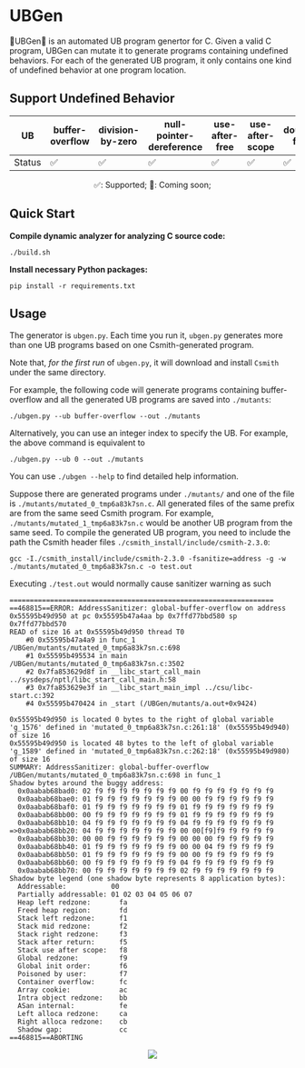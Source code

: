 # UBGen

🌟UBGen🌟 is an automated UB program genertor for C. Given a valid C program, UBGen can mutate it to generate programs containing undefined behaviors. For each of the generated UB program, it only contains one kind of undefined behavior at one program location.

## Support Undefined Behavior

<div align="center">

| UB | buffer-overflow | division-by-zero | null-pointer-dereference | use-after-free | use-after-scope | double-free | integer-overflow |
| ------------ | ------------------------------------ | ----------------------------------------------- | ---------------------------------------------- | ----------------------------------------- | ------------------------------------- | ----------------------------------------------------- | ------------ |
| Status         | ✅                                    | ✅                                               |   ✅                                            | ✅ | ✅ |     ✅                                                  | ✅ |


✅: Supported; 🔨: Coming soon;

</div>

## Quick Start

**Compile dynamic analyzer for analyzing C source code:**
```shell
./build.sh
```

**Install necessary Python packages:**
```shell
pip install -r requirements.txt
```

## Usage

The generator is `ubgen.py`. Each time you run it, `ubgen.py` generates more than one UB programs based on one Csmith-generated program.

Note that, *for the first run* of `ubgen.py`, it will download and install `Csmith` under the same directory.

For example, the following code will generate programs containing buffer-overflow and all the generated UB programs are saved into `./mutants`:

```shell
./ubgen.py --ub buffer-overflow --out ./mutants
```

Alternatively, you can use an integer index to specify the UB. For example, the above command is equivalent to 
```shell
./ubgen.py --ub 0 --out ./mutants
```

You can use `./ubgen --help` to find detailed help information.

Suppose there are generated programs under `./mutants/` and one of the file is `./mutants/mutated_0_tmp6a83k7sn.c`. All generated files of the same prefix are from the same seed Csmith program.
For example, `./mutants/mutated_1_tmp6a83k7sn.c` would be another UB program from the same seed. To compile the generated UB program, you need to include the path the Csmith header files `./csmith_install/include/csmith-2.3.0`:
```shell
gcc -I./csmith_install/include/csmith-2.3.0 -fsanitize=address -g -w ./mutants/mutated_0_tmp6a83k7sn.c -o test.out
```
Executing `./test.out` would normally cause sanitizer warning as such
```shell
=================================================================
==468815==ERROR: AddressSanitizer: global-buffer-overflow on address 0x55595b49d950 at pc 0x55595b47a4aa bp 0x7ffd77bbd580 sp 0x7ffd77bbd570
READ of size 16 at 0x55595b49d950 thread T0
    #0 0x55595b47a4a9 in func_1 /UBGen/mutants/mutated_0_tmp6a83k7sn.c:698
    #1 0x55595b495534 in main /UBGen/mutants/mutated_0_tmp6a83k7sn.c:3502
    #2 0x7fa853629d8f in __libc_start_call_main ../sysdeps/nptl/libc_start_call_main.h:58
    #3 0x7fa853629e3f in __libc_start_main_impl ../csu/libc-start.c:392
    #4 0x55595b470424 in _start (/UBGen/mutants/a.out+0x9424)

0x55595b49d950 is located 0 bytes to the right of global variable 'g_1576' defined in 'mutated_0_tmp6a83k7sn.c:261:18' (0x55595b49d940) of size 16
0x55595b49d950 is located 48 bytes to the left of global variable 'g_1589' defined in 'mutated_0_tmp6a83k7sn.c:262:18' (0x55595b49d980) of size 16
SUMMARY: AddressSanitizer: global-buffer-overflow /UBGen/mutants/mutated_0_tmp6a83k7sn.c:698 in func_1
Shadow bytes around the buggy address:
  0x0aabab68bad0: 02 f9 f9 f9 f9 f9 f9 f9 00 f9 f9 f9 f9 f9 f9 f9
  0x0aabab68bae0: 01 f9 f9 f9 f9 f9 f9 f9 00 00 f9 f9 f9 f9 f9 f9
  0x0aabab68baf0: 01 f9 f9 f9 f9 f9 f9 f9 01 f9 f9 f9 f9 f9 f9 f9
  0x0aabab68bb00: 00 f9 f9 f9 f9 f9 f9 f9 01 f9 f9 f9 f9 f9 f9 f9
  0x0aabab68bb10: 04 f9 f9 f9 f9 f9 f9 f9 04 f9 f9 f9 f9 f9 f9 f9
=>0x0aabab68bb20: 04 f9 f9 f9 f9 f9 f9 f9 00 00[f9]f9 f9 f9 f9 f9
  0x0aabab68bb30: 00 00 f9 f9 f9 f9 f9 f9 00 00 00 f9 f9 f9 f9 f9
  0x0aabab68bb40: 01 f9 f9 f9 f9 f9 f9 f9 00 00 04 f9 f9 f9 f9 f9
  0x0aabab68bb50: 01 f9 f9 f9 f9 f9 f9 f9 00 00 f9 f9 f9 f9 f9 f9
  0x0aabab68bb60: 00 f9 f9 f9 f9 f9 f9 f9 04 f9 f9 f9 f9 f9 f9 f9
  0x0aabab68bb70: 00 f9 f9 f9 f9 f9 f9 f9 02 f9 f9 f9 f9 f9 f9 f9
Shadow byte legend (one shadow byte represents 8 application bytes):
  Addressable:           00
  Partially addressable: 01 02 03 04 05 06 07 
  Heap left redzone:       fa
  Freed heap region:       fd
  Stack left redzone:      f1
  Stack mid redzone:       f2
  Stack right redzone:     f3
  Stack after return:      f5
  Stack use after scope:   f8
  Global redzone:          f9
  Global init order:       f6
  Poisoned by user:        f7
  Container overflow:      fc
  Array cookie:            ac
  Intra object redzone:    bb
  ASan internal:           fe
  Left alloca redzone:     ca
  Right alloca redzone:    cb
  Shadow gap:              cc
==468815==ABORTING
```

<p align="center">
    <a href="https://shao-hua-li.github.io/files/2024_ASPLOS_UBFUZZ.pdf"><img src="https://img.shields.io/badge/Paper-ASPLOS'24-a55fed.svg"></a>
</p>
